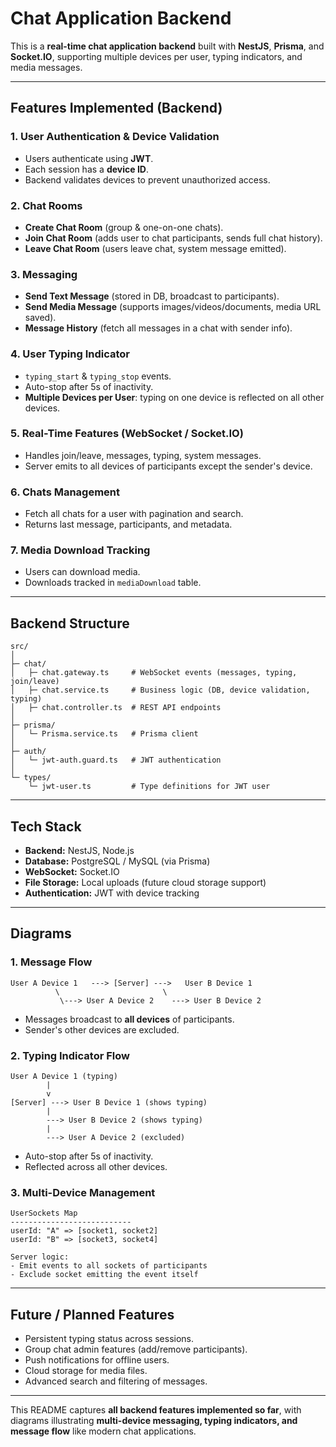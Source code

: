# Chat Application Backend

This is a **real-time chat application backend** built with **NestJS**, **Prisma**, and **Socket.IO**, supporting multiple devices per user, typing indicators, and media messages.

---

## Features Implemented (Backend)

### 1. User Authentication & Device Validation

* Users authenticate using **JWT**.
* Each session has a **device ID**.
* Backend validates devices to prevent unauthorized access.

### 2. Chat Rooms

* **Create Chat Room** (group & one-on-one chats).
* **Join Chat Room** (adds user to chat participants, sends full chat history).
* **Leave Chat Room** (users leave chat, system message emitted).

### 3. Messaging

* **Send Text Message** (stored in DB, broadcast to participants).
* **Send Media Message** (supports images/videos/documents, media URL saved).
* **Message History** (fetch all messages in a chat with sender info).

### 4. User Typing Indicator

* `typing_start` & `typing_stop` events.
* Auto-stop after 5s of inactivity.
* **Multiple Devices per User**: typing on one device is reflected on all other devices.

### 5. Real-Time Features (WebSocket / Socket.IO)

* Handles join/leave, messages, typing, system messages.
* Server emits to all devices of participants except the sender's device.

### 6. Chats Management

* Fetch all chats for a user with pagination and search.
* Returns last message, participants, and metadata.

### 7. Media Download Tracking

* Users can download media.
* Downloads tracked in `mediaDownload` table.

---

## Backend Structure

```
src/
│
├─ chat/
│   ├─ chat.gateway.ts     # WebSocket events (messages, typing, join/leave)
│   ├─ chat.service.ts     # Business logic (DB, device validation, typing)
│   ├─ chat.controller.ts  # REST API endpoints
│
├─ prisma/
│   └─ Prisma.service.ts   # Prisma client
│
├─ auth/
│   └─ jwt-auth.guard.ts   # JWT authentication
│
└─ types/
    └─ jwt-user.ts         # Type definitions for JWT user
```

---

## Tech Stack

* **Backend:** NestJS, Node.js
* **Database:** PostgreSQL / MySQL (via Prisma)
* **WebSocket:** Socket.IO
* **File Storage:** Local uploads (future cloud storage support)
* **Authentication:** JWT with device tracking

---

## Diagrams

### 1. Message Flow

```text
User A Device 1   ---> [Server] --->   User B Device 1
          \                       \
           \---> User A Device 2    ---> User B Device 2
```

* Messages broadcast to **all devices** of participants.
* Sender's other devices are excluded.

### 2. Typing Indicator Flow

```text
User A Device 1 (typing)
        |
        v
[Server] ---> User B Device 1 (shows typing)
        |
        ---> User B Device 2 (shows typing)
        |
        ---> User A Device 2 (excluded)
```

* Auto-stop after 5s of inactivity.
* Reflected across all other devices.

### 3. Multi-Device Management

```text
UserSockets Map
---------------------------
userId: "A" => [socket1, socket2]
userId: "B" => [socket3, socket4]

Server logic:
- Emit events to all sockets of participants
- Exclude socket emitting the event itself
```

---

## Future / Planned Features


* Persistent typing status across sessions.
* Group chat admin features (add/remove participants).
* Push notifications for offline users.
* Cloud storage for media files.
* Advanced search and filtering of messages.

---

This README captures **all backend features implemented so far**, with diagrams illustrating **multi-device messaging, typing indicators, and message flow** like modern chat applications.
